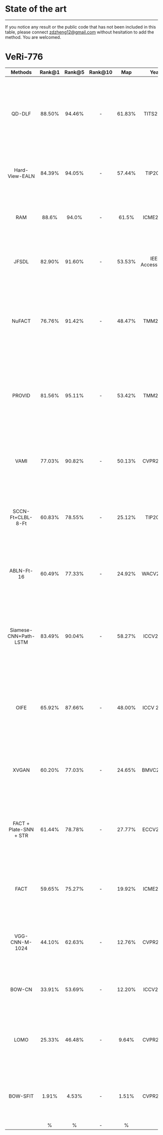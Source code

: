 # State of the art
___
If you notice any result or the public code that has not been included in this table, please connect <zdzheng12@gmail.com> without hesitation to add the method. You are welcomed.


# VeRi-776
|**Methods**|**Rank@1**|**Rank@5**|**Rank@10**|**Map**|**Year**|**Reference**|
|:---:|:---:|:---:|:---:|:---:|:---:|:---:|
|QD-DLF|88.50%|94.46%|-|61.83%|TITS2019|"Vehicle Re-Identification Using Quadruple Directional Deep Learning Features", Zhu, J., Zeng, H., Huang, J., Liao, S., Lei, Z., Cai, C., & Zheng, L [pdf](https://arxiv.org/pdf/1811.05163.pdf)|
|Hard-View-EALN|84.39%|94.05%|-|57.44%|TIP2019|"Embedding Adversarial Learning for Vehicle Re-Identification." Lou, Yihang, et al [paper](https://ieeexplore.ieee.org/abstract/document/8653852/)|
|RAM|88.6%|94.0%|-|61.5%|ICME2018|"Ram: a region-aware deep model for vehicle re-identification." Liu, Xiaobin, et al [paper](https://arxiv.org/pdf/1806.09283)|
|JFSDL|82.90%|91.60%|-|53.53%|IEEE Access2018|"Joint feature and similarity deep learning for vehicle re-identification." Zhu, Jianqing, et al [paper](https://ieeexplore.ieee.org/abstract/document/8424333/)|
|NuFACT|76.76%|91.42%|-|48.47%|TMM2018|"PROVID: Progressive and multimodal vehicle reidentification for large-scale urban surveillance." Liu, X., Liu, W., Mei, T., & Ma, H [paper](https://ieeexplore.ieee.org/abstract/document/8036238)|
|PROVID|81.56%|95.11%|-|53.42%|TMM2018|"PROVID: Progressive and multimodal vehicle reidentification for large-scale urban surveillance." Liu, X., Liu, W., Mei, T., & Ma, H [paper](https://ieeexplore.ieee.org/abstract/document/8036238)|
|VAMI|77.03%|90.82%|-|50.13%|CVPR2018|"Viewpoint-aware attentive multi-view inference for vehicle re-identification", Y Zhou, L Shao, A Dhabi |
|SCCN-Ft+CLBL-8-Ft|60.83%|78.55%|-|25.12%|TIP2018|"Vehicle re-identification by deep hidden multi-view inference." Zhou, Yi, Li Liu, and Ling Shao [paper](https://ieeexplore.ieee.org/abstract/document/8325486)|
|ABLN-Ft-16|60.49%|77.33%|-|24.92%|WACV2018|"Vehicle re-identification by adversarial bi-directional LSTM network." Zhou, Yi, and Ling Shao [paper](https://ieeexplore.ieee.org/document/8354181)|
|Siamese-CNN+Path-LSTM|83.49%|90.04%|-|58.27%|ICCV2017|"Learning deep neural networks for vehicle re-id with visual-spatio-temporal path proposals." Shen, Y., Xiao, T., Li, H., Yi, S., & Wang, X [pdf](http://openaccess.thecvf.com/content_ICCV_2017/papers/Shen_Learning_Deep_Neural_ICCV_2017_paper.pdf)|
|OIFE|65.92%|87.66%|-|48.00%|ICCV 2017| "Orientation invariant feature embedding and spatial temporal regularization for vehicle re-identification." Wang, Zhongdao, et al [paper](http://openaccess.thecvf.com/content_iccv_2017/html/Wang_Orientation_Invariant_Feature_ICCV_2017_paper.html)|
|XVGAN|60.20%|77.03%|-|24.65%|BMVC2017|"Cross-view gan based vehicle generation for re-identification." Zhou, Y., and L. Shao|
|FACT + Plate-SNN + STR|61.44%|78.78%|-|27.77%|ECCV2016|"A deep learning-based approach to progressive vehicle re-identification for urban surveillance." Liu, Xinchen, et al [paper](https://link.springer.com/chapter/10.1007/978-3-319-46475-6_53)|
|FACT|59.65%|75.27%|-|19.92%|ICME2016|"Large-scale vehicle re-identification in urban surveillance videos." Liu, Xinchen, et al [paper](https://ieeexplore.ieee.org/document/7553002)|
|VGG-CNN-M-1024|44.10%|62.63%|-|12.76%|CVPR2016|"Deep relative distance learning: Tell the difference between similar vehicles." Liu, Hongye, et al [paper](http://openaccess.thecvf.com/content_cvpr_2016/html/Liu_Deep_Relative_Distance_CVPR_2016_paper.html)|
|BOW-CN|33.91%|53.69%|-|12.20%|ICCV2015|"Scalable person re-identification: A benchmark." Zheng, Liang, et al [paper](https://www.cv-foundation.org/openaccess/content_iccv_2015/html/Zheng_Scalable_Person_Re-Identification_ICCV_2015_paper.html)|
|LOMO|25.33%|46.48%|-|9.64%|CVPR2015| "Person re-identification by local maximal occurrence representation and metric learning."Liao, Shengcai, et al [paper](https://www.cv-foundation.org/openaccess/content_cvpr_2015/html/Liao_Person_Re-Identification_by_2015_CVPR_paper.html)|
|BOW-SFIT|1.91%|4.53%|-|1.51%|CVPR2014|"Bayes merg- ing of multiple vocabularies for scalable image retrieval" Zheng, Liang, et al |
||%|%|-|%|||
